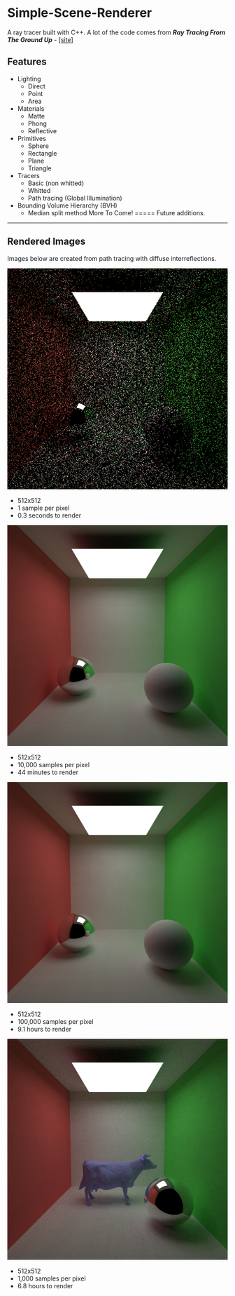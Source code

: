 # Simple-Scene-Renderer

A ray tracer built with C++. A lot of the code comes from *__Ray Tracing From The Ground Up__* -  [[site]](http://www.raytracegroundup.com/)

Features
-----

+ Lighting
    * Direct
    * Point
    * Area
+ Materials
    * Matte
    * Phong
    * Reflective
+ Primitives 
    * Sphere
    * Rectangle
    * Plane
    * Triangle
+ Tracers
    * Basic (non whitted)
    * Whitted
    * Path tracing (Global Illumination)
+ Bounding Volume Hierarchy (BVH)
    * Median split method
More To Come!
=====
Future additions.

-----

Rendered Images
----
Images below are created from path tracing with diffuse interreflections. 

![alt text](https://github.com/nadr0/Simple-Scene-Renderer/blob/master/SSR/1sample.png "")
* 512x512
* 1 sample per pixel
* 0.3 seconds to render

![alt text](https://github.com/nadr0/Simple-Scene-Renderer/blob/master/SSR/2663%2C10k.png "")

* 512x512
* 10,000 samples per pixel
* 44 minutes to render

![alt text](https://github.com/nadr0/Simple-Scene-Renderer/blob/master/SSR/32789%2C100k.png "")

* 512x512
* 100,000 samples per pixel
* 9.1 hours to render

![alt text](https://github.com/nadr0/Simple-Scene-Renderer/blob/master/SSR/24733%2C1k.png "")

* 512x512
* 1,000 samples per pixel
* 6.8 hours to render
